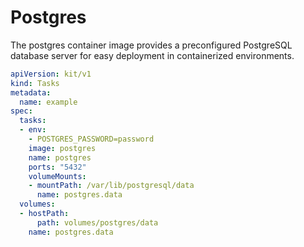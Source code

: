 # Postgres

The postgres container image provides a preconfigured PostgreSQL database server for easy deployment in containerized environments.

```yaml
apiVersion: kit/v1
kind: Tasks
metadata:
  name: example
spec:
  tasks:
  - env:
    - POSTGRES_PASSWORD=password
    image: postgres
    name: postgres
    ports: "5432"
    volumeMounts:
    - mountPath: /var/lib/postgresql/data
      name: postgres.data
  volumes:
  - hostPath:
      path: volumes/postgres/data
    name: postgres.data
```

